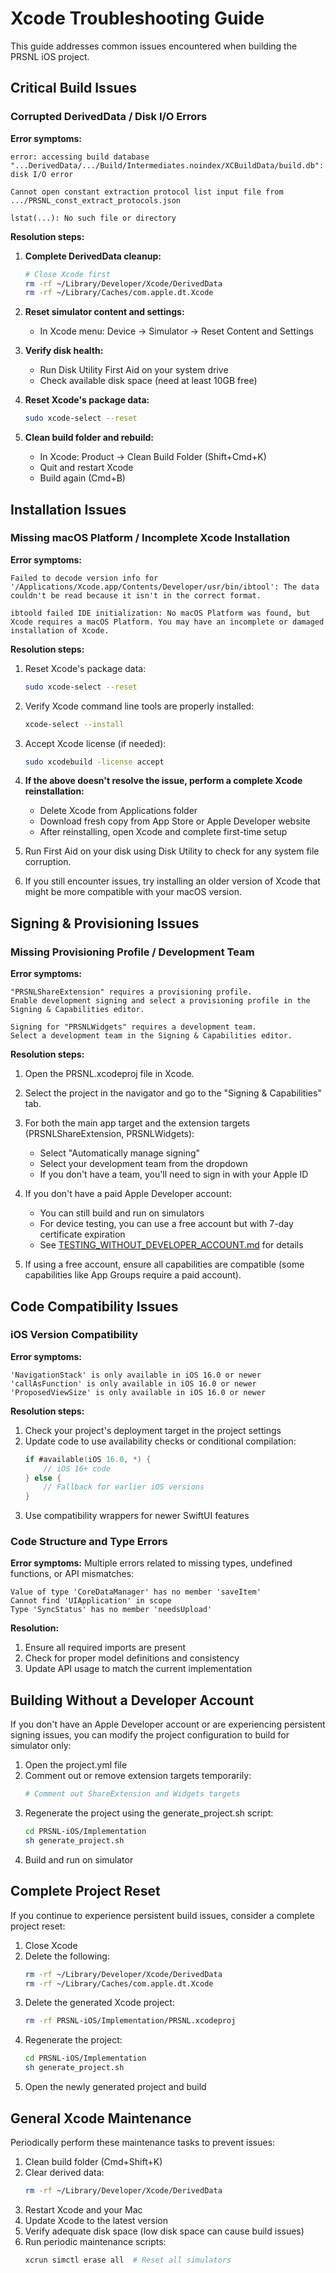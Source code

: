 # Xcode Troubleshooting Guide

This guide addresses common issues encountered when building the PRSNL iOS project.

## Critical Build Issues

### Corrupted DerivedData / Disk I/O Errors

**Error symptoms:**
```
error: accessing build database "...DerivedData/.../Build/Intermediates.noindex/XCBuildData/build.db": disk I/O error

Cannot open constant extraction protocol list input file from .../PRSNL_const_extract_protocols.json

lstat(...): No such file or directory
```

**Resolution steps:**

1. **Complete DerivedData cleanup:**
   ```bash
   # Close Xcode first
   rm -rf ~/Library/Developer/Xcode/DerivedData
   rm -rf ~/Library/Caches/com.apple.dt.Xcode
   ```

2. **Reset simulator content and settings:**
   - In Xcode menu: Device → Simulator → Reset Content and Settings

3. **Verify disk health:**
   - Run Disk Utility First Aid on your system drive
   - Check available disk space (need at least 10GB free)

4. **Reset Xcode's package data:**
   ```bash
   sudo xcode-select --reset
   ```

5. **Clean build folder and rebuild:**
   - In Xcode: Product → Clean Build Folder (Shift+Cmd+K)
   - Quit and restart Xcode
   - Build again (Cmd+B)

## Installation Issues

### Missing macOS Platform / Incomplete Xcode Installation

**Error symptoms:**
```
Failed to decode version info for '/Applications/Xcode.app/Contents/Developer/usr/bin/ibtool': The data couldn't be read because it isn't in the correct format.

ibtoold failed IDE initialization: No macOS Platform was found, but Xcode requires a macOS Platform. You may have an incomplete or damaged installation of Xcode.
```

**Resolution steps:**

1. Reset Xcode's package data:
   ```bash
   sudo xcode-select --reset
   ```

2. Verify Xcode command line tools are properly installed:
   ```bash
   xcode-select --install
   ```

3. Accept Xcode license (if needed):
   ```bash
   sudo xcodebuild -license accept
   ```

4. **If the above doesn't resolve the issue, perform a complete Xcode reinstallation:**
   - Delete Xcode from Applications folder
   - Download fresh copy from App Store or Apple Developer website
   - After reinstalling, open Xcode and complete first-time setup

5. Run First Aid on your disk using Disk Utility to check for any system file corruption.

6. If you still encounter issues, try installing an older version of Xcode that might be more compatible with your macOS version.

## Signing & Provisioning Issues

### Missing Provisioning Profile / Development Team

**Error symptoms:**
```
"PRSNLShareExtension" requires a provisioning profile.
Enable development signing and select a provisioning profile in the Signing & Capabilities editor.

Signing for "PRSNLWidgets" requires a development team.
Select a development team in the Signing & Capabilities editor.
```

**Resolution steps:**

1. Open the PRSNL.xcodeproj file in Xcode.

2. Select the project in the navigator and go to the "Signing & Capabilities" tab.

3. For both the main app target and the extension targets (PRSNLShareExtension, PRSNLWidgets):
   - Select "Automatically manage signing"
   - Select your development team from the dropdown
   - If you don't have a team, you'll need to sign in with your Apple ID

4. If you don't have a paid Apple Developer account:
   - You can still build and run on simulators
   - For device testing, you can use a free account but with 7-day certificate expiration
   - See [TESTING_WITHOUT_DEVELOPER_ACCOUNT.md](TESTING_WITHOUT_DEVELOPER_ACCOUNT.md) for details

5. If using a free account, ensure all capabilities are compatible (some capabilities like App Groups require a paid account).

## Code Compatibility Issues

### iOS Version Compatibility

**Error symptoms:**
```
'NavigationStack' is only available in iOS 16.0 or newer
'callAsFunction' is only available in iOS 16.0 or newer
'ProposedViewSize' is only available in iOS 16.0 or newer
```

**Resolution steps:**

1. Check your project's deployment target in the project settings
2. Update code to use availability checks or conditional compilation:
   ```swift
   if #available(iOS 16.0, *) {
       // iOS 16+ code
   } else {
       // Fallback for earlier iOS versions
   }
   ```
3. Use compatibility wrappers for newer SwiftUI features

### Code Structure and Type Errors

**Error symptoms:**
Multiple errors related to missing types, undefined functions, or API mismatches:
```
Value of type 'CoreDataManager' has no member 'saveItem'
Cannot find 'UIApplication' in scope
Type 'SyncStatus' has no member 'needsUpload'
```

**Resolution:**
1. Ensure all required imports are present
2. Check for proper model definitions and consistency
3. Update API usage to match the current implementation

## Building Without a Developer Account

If you don't have an Apple Developer account or are experiencing persistent signing issues, you can modify the project configuration to build for simulator only:

1. Open the project.yml file
2. Comment out or remove extension targets temporarily:
   ```yaml
   # Comment out ShareExtension and Widgets targets
   ```
3. Regenerate the project using the generate_project.sh script:
   ```bash
   cd PRSNL-iOS/Implementation
   sh generate_project.sh
   ```
4. Build and run on simulator

## Complete Project Reset

If you continue to experience persistent build issues, consider a complete project reset:

1. Close Xcode
2. Delete the following:
   ```bash
   rm -rf ~/Library/Developer/Xcode/DerivedData
   rm -rf ~/Library/Caches/com.apple.dt.Xcode
   ```
3. Delete the generated Xcode project:
   ```bash
   rm -rf PRSNL-iOS/Implementation/PRSNL.xcodeproj
   ```
4. Regenerate the project:
   ```bash
   cd PRSNL-iOS/Implementation
   sh generate_project.sh
   ```
5. Open the newly generated project and build

## General Xcode Maintenance

Periodically perform these maintenance tasks to prevent issues:

1. Clean build folder (Cmd+Shift+K)
2. Clear derived data:
   ```bash
   rm -rf ~/Library/Developer/Xcode/DerivedData
   ```
3. Restart Xcode and your Mac
4. Update Xcode to the latest version
5. Verify adequate disk space (low disk space can cause build issues)
6. Run periodic maintenance scripts:
   ```bash
   xcrun simctl erase all  # Reset all simulators
   ```
